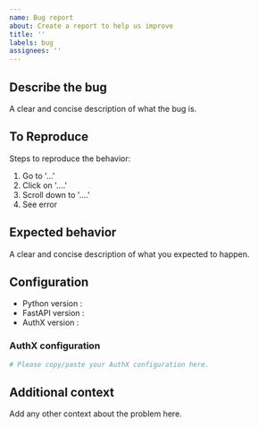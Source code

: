 ```yaml
---
name: Bug report
about: Create a report to help us improve
title: ''
labels: bug
assignees: ''
---
```


## Describe the bug

A clear and concise description of what the bug is.

## To Reproduce

Steps to reproduce the behavior:

1. Go to '...'
2. Click on '....'
3. Scroll down to '....'
4. See error

## Expected behavior

A clear and concise description of what you expected to happen.

## Configuration

- Python version :
- FastAPI version :
- AuthX version :

### AuthX configuration

```py
# Please copy/paste your AuthX configuration here.
```

## Additional context

Add any other context about the problem here.
